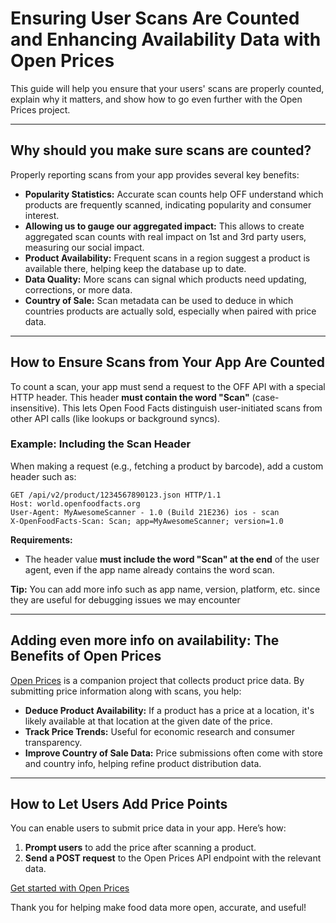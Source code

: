 # Ensuring User Scans Are Counted and Enhancing Availability Data with Open Prices

This guide will help you ensure that your users' scans are properly counted, explain why it matters, and show how to go even further with the Open Prices project.

---

## Why should you make sure scans are counted?

Properly reporting scans from your app provides several key benefits:

- **Popularity Statistics:** Accurate scan counts help OFF understand which products are frequently scanned, indicating popularity and consumer interest.
- **Allowing us to gauge our aggregated impact:** This allows to create aggregated scan counts with real impact on 1st and 3rd party users, measuring our social impact.
- **Product Availability:** Frequent scans in a region suggest a product is available there, helping keep the database up to date.
- **Data Quality:** More scans can signal which products need updating, corrections, or more data.
- **Country of Sale:** Scan metadata can be used to deduce in which countries products are actually sold, especially when paired with price data.

---

## How to Ensure Scans from Your App Are Counted

To count a scan, your app must send a request to the OFF API with a special HTTP header. This header **must contain the word "Scan"** (case-insensitive). This lets Open Food Facts distinguish user-initiated scans from other API calls (like lookups or background syncs).

### Example: Including the Scan Header

When making a request (e.g., fetching a product by barcode), add a custom header such as:


```http
GET /api/v2/product/1234567890123.json HTTP/1.1
Host: world.openfoodfacts.org
User-Agent: MyAwesomeScanner - 1.0 (Build 21E236) ios - scan
X-OpenFoodFacts-Scan: Scan; app=MyAwesomeScanner; version=1.0
```

**Requirements:**
- The header value **must include the word "Scan" at the end** of the user agent, even if the app name already contains the word scan.

**Tip:** You can add more info such as app name, version, platform, etc. since they are useful for debugging issues we may encounter

---

## Adding even more info on availability: The Benefits of Open Prices

[Open Prices](https://prices.openfoodfacts.org/docs) is a companion project that collects product price data. By submitting price information along with scans, you help:

- **Deduce Product Availability:** If a product has a price at a location, it's likely available at that location at the given date of the price.
- **Track Price Trends:** Useful for economic research and consumer transparency.
- **Improve Country of Sale Data:** Price submissions often come with store and country info, helping refine product distribution data.

---

## How to Let Users Add Price Points

You can enable users to submit price data in your app. Here’s how:

1. **Prompt users** to add the price after scanning a product.
2. **Send a POST request** to the Open Prices API endpoint with the relevant data.

[Get started with Open Prices](/docs/api/tutorials/product-prices.md)


Thank you for helping make food data more open, accurate, and useful!

